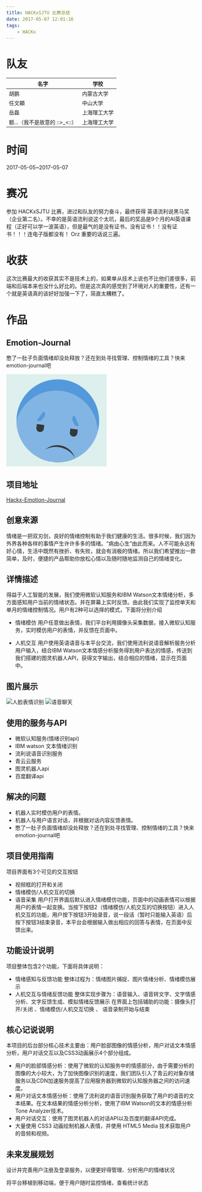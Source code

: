 ```yaml
---
title: HACKxSJTU 比赛总结
date: 2017-05-07 12:01:16
tags: 
    - HACKx
---
```

# 队友

|名字|学校|
|---|---|
|胡鹏|内蒙古大学|
|任文頔|中山大学|
|岳磊|上海理工大学|
|额...（我不是故意的 ::>_<::）|上海理工大学|

# 时间

2017-05-05~2017-05-07

# 赛况
参加 HACKxSJTU 比赛，进过和队友的努力奋斗，最终获得 英语流利说黑马奖（企业第二名）。不幸的是英语流利说这个太坑，最后的奖品是9个月的AI英语课程（正好可以学一波英语），但是最气的是没有证书，没有证书！！没有证书！！！连电子版都没有！ Orz 重要的话说三遍。

# 收获
这次比赛最大的收获其实不是技术上的，如果单从技术上说也不比他们差很多，前端和后端本来也没什么好比的。但是这次真的感觉到了环境对人的重要性，还有一个就是英语真的该好好加强一下了，简直太糟糕了。

# 作品

## Emotion-Journal
憋了一肚子负面情绪却没处释放？还在到处寻找管理、控制情绪的工具？快来emotion-journal吧

![Emotion-Journal](HACKxSJTU/logo.gif)

## 项目地址
[Hackx-Emotion-Journal](https://github.com/shianqi/Hackx-Emotion-Journal)

## 创意来源
情绪是一把双刃剑，良好的情绪控制有助于我们健康的生活。很多时候，我们因为外界各种各样的事情产生许许多多的情绪。“病由心生”由此而来。人不可能永远有好心情，生活中既然有挫折、有失败，就会有消极的情绪。所以我们希望推出一款简单，及时，便捷的产品帮助你放松心情以及随时随地监测自己的情绪变化。


## 详情描述
得益于人工智能的发展，我们使用微软认知服务和IBM Watson文本情绪分析，多方面感知用户当前的情绪状态。并在屏幕上实时反馈。由此我们实现了监控单天和单月的情绪控制情况。用户有2种可以选择的模式，下面将分别介绍

* 情绪模仿
用户任意做出表情，我们平台利用摄像头采集数据，接入微软认知服务，实时模仿用户的表情，并反馈在页面中。

* 人机交互
用户使用英语语音与本平台交流，我们使用流利说语音解析服务分析用户输入，结合IBM Watson文本情感分析服务得到用户表达的情感，传送到我们搭建的图灵机器人API，获得文字输出，结合相应的情绪，显示在页面中。

## 图片展示

![人脸表情识别](HACKxSJTU/a.gif)
![语音聊天](HACKxSJTU/b.gif)

## 使用的服务与API
* 微软认知服务(情绪识别api)
* IBM watson 文本情绪识别
* 流利说语音识别服务
* 青云云服务
* 图灵机器人api
* 百度翻译api

## 解决的问题

* 机器人实时模仿用户的表情。
* 机器人与用户语言对话，并根据对话内容反馈表情。
* 憋了一肚子负面情绪却没处释放？还在到处寻找管理、控制情绪的工具？快来emotion-journal吧 

## 项目使用指南

项目界面有3个可见的交互按钮
* 视频框的打开和关闭
* 情绪模仿/人机交互的切换
* 语音采集
用户打开界面后默认进入情绪模仿功能，页面中的动画表情可以根据用户的表情一起变换。当按下按钮2（情绪模仿/人机交互的切换按钮）进入人机交互的功能，用户按下按钮3开始录音，说一段话（暂时只能输入英语）后按下按钮3结束录音，本平台会根据输入做出相应的回答与表情，在页面中反馈出来。

## 功能设计说明
项目整体包含2个功能，下面将具体说明：
* 情绪感知与反馈功能
整体过程为：情绪图片捕捉、图片情绪分析、情绪模仿展示
* 人机交互与情绪反馈功能
整体实现步骤为：语音输入、语音转文字、文字情感分析、文字反馈生成、模拟情绪反馈展示
在界面上包括辅助的功能：摄像头打开/关闭 、情绪模仿/人机交互切换 、 语音录制开始与结束

## 核心记说说明

本项目的后台部分核心技术主要由：用户脸部图像的情感分析，用户对话文本情感分析，用户对话交互以及CSS3动画展示4个部分组成。

* 用户的脸部情感分析：使用了微软的认知服务中的情感部分，由于需要分析的图像的大小较大，为了加快图像识别的速度，我们团队引入了青云的对象存储服务以及CDN加速服务提高了应用服务器到微软的认知服务器之间的访问速度。
* 用户对话文本情感分析：使用了流利说的语音识别服务获取了用户的语音的文本结果。在文本结果的情感分析分析，使用了IBM Watson的文本的情感分析Tone Analyzer技术。
* 用户对话交互：使用了图灵机器人的对话API以及百度的翻译API完成。
* 大量使用 CSS3 动画绘制机器人表情，并使用 HTML5 Media 技术获取用户的音频和视频。

## 未来发展规划
设计并完善用户注册及登录服务，以便更好得管理、分析用户的情绪状况

将平台移植到移动端，便于用户随时监控情绪，查看统计状态